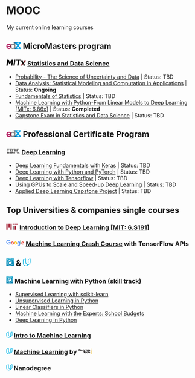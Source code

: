 # MOOC
My current online learning courses

## <img src="logos/logo-edx.png" width="38.835" height="18"/> MicroMasters program
### <img src="logos/logo_mitx_edx.png" width="51.82187" height="16"/> [Statistics and Data Science](https://www.edx.org/micromasters/mitx-statistics-and-data-science)
* [Probability - The Science of Uncertainty and Data](https://www.edx.org/course/probability-the-science-of-uncertainty-and-data-0) | Status: TBD 
* [Data Analysis: Statistical Modeling and Computation in Applications](https://learning.edx.org/course/course-v1:MITx+6.419x+1T2021) | Status: <b>Ongoing</b>  
* [Fundamentals of Statistics](https://www.edx.org/course/fundamentals-of-statistics-2) | Status: TBD  
* [Machine Learning with Python-From Linear Models to Deep Learning [MITx: 6.86x]](https://www.edx.org/course/machine-learning-with-python-from-linear-models-to-deep-learning) | Status: <b>Completed</b>  
* [Capstone Exam in Statistics and Data Science](https://www.edx.org/course/capstone-exam-in-statistics-and-data-science-0) | Status: TBD  

## <img src="logos/logo-edx.png" width="38.835" height="18"/> Professional Certificate Program
### <img src="logos/logo_ibm_edx_cutted.png" width="36" height="18"/> [Deep Learning](https://www.edx.org/professional-certificate/ibm-deep-learning) 
* [Deep Learning Fundamentals with Keras](https://www.edx.org/course/deep-learning-fundamentals-with-keras) | Status: TBD  
* [Deep Learning with Python and PyTorch](https://www.edx.org/course/deep-learning-with-python-and-pytorch) | Status: TBD  
* [Deep Learning with Tensorflow](https://www.edx.org/course/deep-learning-with-tensorflow) | Status: TBD  
* [Using GPUs to Scale and Speed-up Deep Learning](https://www.edx.org/course/using-gpus-to-scale-and-speed-up-deep-learning) | Status: TBD      
* [Applied Deep Learning Capstone Project](https://www.edx.org/course/applied-deep-learning-capstone-project) | Status: TBD   


## Top Universities & companies single courses
### <img src="logos/800px-MIT_logo.svg.png" width="30.92" height="16"/> [Introduction to Deep Learning [MIT: 6.S191]](http://introtodeeplearning.com/)  
### <img src="logos/1920px-Google_2015_logo.svg.png" width="47.332" height="16"/> [Machine Learning Crash Course](https://developers.google.com/machine-learning/crash-course/) with TensorFlow APIs   



## <img src="logos/datacamp-sq.png" width="20" height="20"/> & <img src="logos/udacity.svg" width="20" height="20"/>

### <img src="logos/datacamp-sq.png" width="18" height="18"/> [Machine Learning with Python (skill track)](https://www.datacamp.com/tracks/machine-learning-with-python?version=1) 
* [Supervised Learning with scikit-learn](https://www.datacamp.com/courses/supervised-learning-with-scikit-learn)  
* [Unsupervised Learning in Python](https://www.datacamp.com/courses/unsupervised-learning-in-python)  
* [Linear Classifiers in Python](https://www.datacamp.com/courses/linear-classifiers-in-python)  
* [Machine Learning with the Experts: School Budgets](https://www.datacamp.com/courses/machine-learning-with-the-experts-school-budgets)  
* [Deep Learning in Python](https://www.datacamp.com/courses/deep-learning-in-python)  

### <img src="logos/udacity.svg" width="16" height="16"/> [Intro to Machine Learning](https://eu.udacity.com/course/intro-to-machine-learning--ud120) 
### <img src="logos/udacity.svg" width="16" height="16"/> [Machine Learning](https://eu.udacity.com/course/machine-learning--ud262) by <img src="logos/GT_logo.png" width="36.4" height="16"/> 
### <img src="logos/udacity.svg" width="16" height="16"/> Nanodegree



